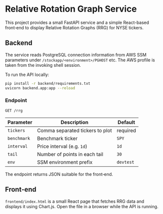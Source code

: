 # Relative Rotation Graph Service

This project provides a small FastAPI service and a simple React-based
front‑end to display Relative Rotation Graphs (RRG) for NYSE tickers.

## Backend

The service reads PostgreSQL connection information from AWS SSM
parameters under `/stockapp/<environment>/PGHOST` etc. The AWS profile
is taken from the invoking shell session.

To run the API locally:

```bash
pip install -r backend/requirements.txt
uvicorn backend.app:app --reload
```

### Endpoint

`GET /rrg`

| Parameter | Description | Default |
|-----------|-------------|---------|
| `tickers` | Comma separated tickers to plot | required |
| `benchmark` | Benchmark ticker | `SPY` |
| `interval` | Price interval (e.g. `1d`) | `1d` |
| `tail` | Number of points in each tail | `30` |
| `env` | SSM environment prefix | `devtest` |

The endpoint returns JSON suitable for the front‑end.

## Front‑end

`frontend/index.html` is a small React page that fetches RRG data and
displays it using Chart.js. Open the file in a browser while the API is
running.

